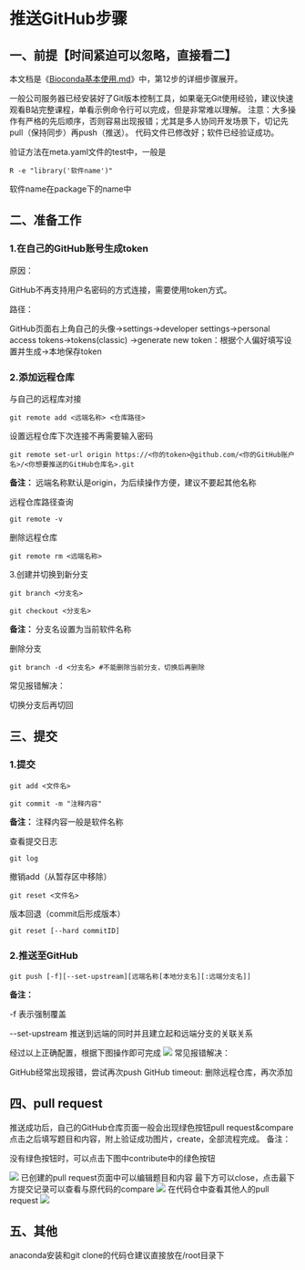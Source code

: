 # 推送GitHub步骤

## 一、前提【时间紧迫可以忽略，直接看二】
本文档是《[Bioconda基本使用.md](https://github.com/yanghanchi/bioconda_tmp)》中，第12步的详细步骤展开。

一般公司服务器已经安装好了Git版本控制工具，如果毫无Git使用经验，建议快速观看B站完整课程，单看示例命令行可以完成，但是非常难以理解。
注意：大多操作有严格的先后顺序，否则容易出现报错；尤其是多人协同开发场景下，切记先pull（保持同步）再push（推送）。
代码文件已修改好；软件已经验证成功。

验证方法在meta.yaml文件的test中，一般是
```
R -e "library('软件name')"
```
软件name在package下的name中

## 二、准备工作
### 1.在自己的GitHub账号生成token

原因：

GitHub不再支持用户名密码的方式连接，需要使用token方式。

路径：

GitHub页面右上角自己的头像->settings->developer settings->personal access tokens->tokens(classic)
->generate new token：根据个人偏好填写设置并生成->本地保存token

### 2.添加远程仓库
与自己的远程库对接

```
git remote add <远端名称> <仓库路径>
```
设置远程仓库下次连接不再需要输入密码
```
git remote set-url origin https://<你的token>@github.com/<你的GitHub账户名>/<你想要推送的GitHub仓库名>.git
```
**备注：**
远端名称默认是origin，为后续操作方便，建议不要起其他名称

远程仓库路径查询
```
git remote -v
```
删除远程仓库
```
git remote rm <远端名称>
```
3.创建并切换到新分支

```
git branch <分支名>
```

```
git checkout <分支名>
```
**备注：**
分支名设置为当前软件名称

删除分支
```
git branch -d <分支名> #不能删除当前分支，切换后再删除
```
常见报错解决：

切换分支后再切回

## 三、提交
### 1.提交
```
git add <文件名>
```
```
git commit -m "注释内容"
```
**备注：**
注释内容一般是软件名称

查看提交日志
```
git log
```
撤销add（从暂存区中移除）
```
git reset <文件名>
```
版本回退（commit后形成版本）
```
git reset [--hard commitID]
```
### 2.推送至GitHub
```
git push [-f][--set-upstream][远端名称[本地分支名][:远端分支名]]
```

**备注：**

-f 表示强制覆盖

--set-upstream 推送到远端的同时并且建立起和远端分支的关联关系

经过以上正确配置，根据下图操作即可完成
 ![](./images/1717124374346_image.png)
常见报错解决：

GitHub经常出现报错，尝试再次push
GitHub timeout: 删除远程仓库，再次添加

## 四、pull request
推送成功后，自己的GitHub仓库页面一般会出现绿色按钮pull request&compare
点击之后填写题目和内容，附上验证成功图片，create，全部流程完成。
备注：

没有绿色按钮时，可以点击下图中contribute中的绿色按钮

![](./images/1717126883412_image.png)
已创建的pull request页面中可以编辑题目和内容
最下方可以close，点击最下方提交记录可以查看与原代码的compare
![](./images/1717127052411_image.png)
在代码仓中查看其他人的pull request
![](./images/1717127139218_image.png)

## 五、其他
anaconda安装和git clone的代码仓建议直接放在/root目录下
